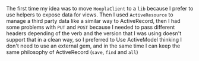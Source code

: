 The first time my idea was to move ```HooplaClient``` to a `lib` because I prefer to use helpers to expose data for views. Then I used ```ActiveResource``` to manage a third party data like a similar way to ActiveRecord, then I had some problems with ```PUT``` and ```POST``` because I needed to pass different headers depending of the verb and the version that I was using doesn't support that in a clean way, so I preferred to Use ActiveModel thinking I don't need to use an external gem, and in the same time I can keep the same philosophy of ActiveRecord (```save```, ```find``` and ```all```)

